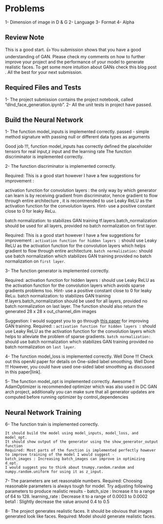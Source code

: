 # Problems
1- Dimension of image in D & G
2- Language
3- Format
4- Alpha 

## Review Note

  This is a good start. :thumbsup: You submission shows that you have a good understanding of GAN. Please check my comments on how to further improve your project and the performance of your model to generate realistic faces. To get some more intuition about GANs check this blog post . All the best for your next submission.


## Required Files and Tests
  1- The project submission contains the project notebook, called “dlnd_face_generation.ipynb”.
  2- All the unit tests in project have passed.

## Build the Neural Network

  1- The function model_inputs is implemented correctly.
   passed - simple method signature with passing null or different data types as arguments
   
   Good job !!!, function model_inputs has correctly defined the placeholder tensors for real input,z input and the learning rate
   The function discriminator is implemented correctly.
   

  2- The function discriminator is implemented correctly.

  Required: This is a good start however I have a few suggestions for improvement :

  activation function for convolution layers : the only way by which generator can learn is by receiving gradient from discriminator, hence gradient to flow through entire architecture , it is recommended to use Leaky ReLU as the activation function for the convolution layers.
  Hint- use a positive constant close to 0 for leaky ReLu.

  batch normalization: to stabilizes GAN training tf.layers.batch_normalization should be used for all layers, provided no batch normalization on first layer.

  Required: This is a good start however I have a few suggestions for improvement :
  `activation function for hidden layers :` should use Leaky ReLU as the activation function for the convolution layers which helps gradient to flow through entire architecture.
  `batch normalization:` should use batch normalization which stabilizes GAN training provided no batch normalization on `first layer`.

  3- The function generator is implemented correctly.
  
  Required:
  activation function for hidden layers : should use Leaky ReLU as the activation function for the convolution layers which avoids sparse gradients problems too.
  Hint- use a positive constant close to 0 for leaky ReLu.
  batch normalization: to stabilizes GAN training tf.layers.batch_normalization should be used for all layers, provided no batch normalization on last layer.
  The function should also return the generated 28 x 28 x out_channel_dim images

  Suggestion: I would suggest you to go through [this paper](https://arxiv.org/abs/1606.03498) for improving GAN training.
  Required:  :
  `activation function for hidden layers :` should use Leaky ReLU as the activation function for the convolution layers which helps to alleviate the problem of sparse gradients.
  `batch normalization:` should use batch normalization which stabilizes GAN training provided no batch normalization on `last layer`.


  4- The function model_loss is implemented correctly.
    Well Done !!! Check out this openAI paper for details on One-sided label smoothing.
    Well Done !!! However, you could have used one-sided label smoothing as discussed in this paper[link].
  
  5- The function model_opt is implemented correctly.
    Awesome !! AdamOptimizer is recommended optimizer which was also used in DC GAN arch project, additionally you can make sure that all generator updates are computed before running optimizer by control_dependencies
    
## Neural Network Training    
  
  6- The function train is implemented correctly.

    It should build the model using model_inputs, model_loss, and model_opt.
    It should show output of the generator using the show_generator_output function
    Required: Most parts of the function is implemented perfectly however to improve training of the model I would suggest -
    batch_images : Increasing batch_images can improve in optimizing d_opt.
    I would suggest you to think about tnumpy.random.random and numpy.random.uniform for using it as z_input.
  
  7- The parameters are set reasonable numbers.
    Required: Choosing reasonable parameters is always tough for model. Try adjusting following parameters to produce realistic results -
    batch_size : Increase it to a range of 64 to 128.
    learning_rate : Decrease it to a range of 0.0003 to 0.0002
    beta1 : Slightly decrease the value around 0.4 to 0.5
  
  8- The project generates realistic faces. It should be obvious that images generated look like faces.
    Required: Model should generate realistic faces.











